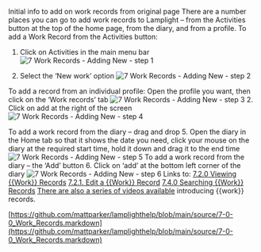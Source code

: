 Initial info to add on work records from original page
There are a number places you can go to add work records to Lamplight – from the Activities button at the top of the home page, from the diary, and from a profile.
To add a Work Record from the Activities button:

1. Click on Activities in the main menu bar
![7 Work Records - Adding New - step 1](7_Work_Records_-_Adding_New_im_1.png)

2. Select the ‘New work’ option
![7 Work Records - Adding New - step 2](7_Work_Records_-_Adding_New_im_2.png)

To add a record from an individual profile:
Open the profile you want, then click on the ‘Work records’ tab
![7 Work Records - Adding New - step 3](7_Work_Records_-_Adding_New_im_3.png)
2. Click on add at the right of the screen
![7 Work Records - Adding New - step 4](7_Work_Records_-_Adding_New_im_4.png)

To add a work record from the diary – drag and drop
5. Open the diary in the Home tab so that it shows the date you need, click your mouse on the diary at the required start time, hold it down and drag it to the end time
![7 Work Records - Adding New - step 5](7_Work_Records_-_Adding_New_im_5.png)
To add a work record from the diary – the ‘Add’ button
6. Click on ‘add’ at the bottom left corner of the diary
![7 Work Records - Adding New - step 6](7_Work_Records_-_Adding_New_im_6.png)
Links to:
[7.2.0 Viewing {{Work}} Records](https://github.com/mattparker/lamplighthelp/blob/main/help/index/p/7.2.0)
[7.2.1. Edit a {{Work}} Record](https://github.com/mattparker/lamplighthelp/blob/main/help/index/p/7.2.1)
[7.4.0 Searching {{Work}} Records](https://github.com/mattparker/lamplighthelp/blob/main/help/index/p/7.4.0)
[There are also a series of videos available](https://github.com/mattparker/lamplighthelp/blob/main/help/index/p/51.4.0) introducing {{work}} records.

[https://github.com/mattparker/lamplighthelp/blob/main/source/7-0-0_Work_Records.markdown](https://github.com/mattparker/lamplighthelp/blob/main/source/7-0-0_Work_Records.markdown)
